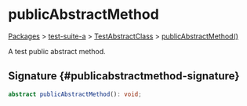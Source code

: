 # publicAbstractMethod

[Packages](/) \> [test-suite-a](/test-suite-a/) \> [TestAbstractClass](/test-suite-a/testabstractclass-class/) \> [publicAbstractMethod()](/test-suite-a/testabstractclass-class/publicabstractmethod-method)

A test public abstract method.

## Signature {#publicabstractmethod-signature}

```typescript
abstract publicAbstractMethod(): void;
```
